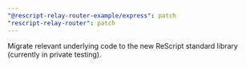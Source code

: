 ```yaml
---
"@rescript-relay-router-example/express": patch
"rescript-relay-router": patch
---
```


Migrate relevant underlying code to the new ReScript standard library (currently in private testing).
